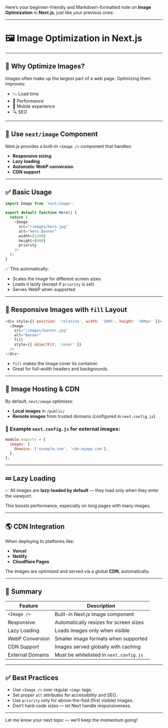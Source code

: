 Here’s your beginner-friendly and Markdown-formatted note on **Image Optimization** in **Next.js**, just like your previous ones:

---

# 🖼️ Image Optimization in Next.js

---

## 🧾 Why Optimize Images?

Images often make up the largest part of a web page. Optimizing them improves:

* 📉 Load time
* 🚀 Performance
* 📱 Mobile experience
* 🔍 SEO

---

## 🧩 Use `next/image` Component

Next.js provides a built-in `<Image />` component that handles:

* **Responsive sizing**
* **Lazy loading**
* **Automatic WebP conversion**
* **CDN support**

---

## ✅ Basic Usage

```js
import Image from 'next/image';

export default function Hero() {
  return (
    <Image 
      src="/images/hero.jpg"
      alt="Hero Banner"
      width={1200}
      height={600}
      priority
    />
  );
}
```

✅ This automatically:

* Scales the image for different screen sizes
* Loads it lazily (except if `priority` is set)
* Serves WebP when supported

---

## 🔄 Responsive Images with `fill` Layout

```js
<div style={{ position: 'relative', width: '100%', height: '400px' }}>
  <Image
    src="/images/banner.jpg"
    alt="Banner"
    fill
    style={{ objectFit: 'cover' }}
  />
</div>
```

* `fill` makes the image cover its container.
* Great for full-width headers and backgrounds.

---

## 🚚 Image Hosting & CDN

By default, `next/image` optimizes:

* **Local images** in `/public/`
* **Remote images** from trusted domains (configured in `next.config.js`)

### 📄 Example `next.config.js` for external images:

```js
module.exports = {
  images: {
    domains: ['example.com', 'cdn.myapp.com'],
  },
};
```

---

## 💤 Lazy Loading

✅ All images are **lazy-loaded by default** — they load only when they enter the viewport.

This boosts performance, especially on long pages with many images.

---

## 🌎 CDN Integration

When deploying to platforms like:

* **Vercel**
* **Netlify**
* **Cloudflare Pages**

The images are optimized and served via a global **CDN**, automatically.

---

## 🧠 Summary

| Feature          | Description                             |
| ---------------- | --------------------------------------- |
| `<Image />`      | Built-in Next.js image component        |
| Responsive       | Automatically resizes for screen sizes  |
| Lazy Loading     | Loads images only when visible          |
| WebP Conversion  | Smaller image formats when supported    |
| CDN Support      | Images served globally with caching     |
| External Domains | Must be whitelisted in `next.config.js` |

---

## ✅ Best Practices

* Use `<Image />` over regular `<img>` tags.
* Set proper `alt` attributes for accessibility and SEO.
* Use `priority` only for above-the-fold (first visible) images.
* Don’t hard-code sizes — let Next handle responsiveness.

---

Let me know your next topic — we’ll keep the momentum going!

